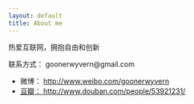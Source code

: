 ```yaml
---
layout: default
title: About me
---
```

<div id="content" class="center">
	<p>热爱互联网，拥抱自由和创新</p>
	<p>联系方式： goonerwyvern@gmail.com</p>
	<ul>
		<li>微博： <a href="http://www.weibo.com/goonerwyvern" target="_blank">http://www.weibo.com/goonerwyvern</li>
		<li>豆瓣： <a href="http://www.douban.com/people/53921231/" target="_blank">http://www.douban.com/people/53921231/</li>
	</ul>
</div>